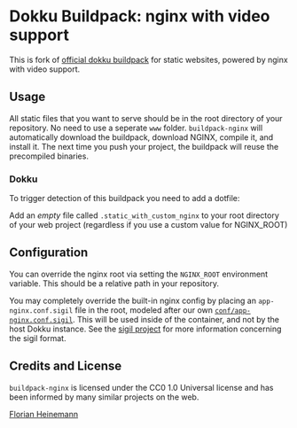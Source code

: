 # Dokku Buildpack: nginx with video support

This is fork of [official dokku buildpack](https://github.com/dokku/buildpack-nginx) for static websites, powered by nginx with video support.

## Usage

All static files that you want to serve should be in the root directory of your repository. No need to use a seperate `www` folder. `buildpack-nginx` will automatically download the buildpack, download NGINX, compile it, and install it. The next time you push your project, the buildpack will reuse the precompiled binaries.

### Dokku

To trigger detection of this buildpack you need to add a dotfile:

Add an *empty* file called `.static_with_custom_nginx` to your root directory of your web project (regardless if you use a custom value for NGINX_ROOT)

## Configuration

You can override the nginx root via setting the `NGINX_ROOT` environment variable. This should be a relative path in your repository.

You may completely override the built-in nginx config by placing an `app-nginx.conf.sigil` file in the root, modeled after our own [`conf/app-nginx.conf.sigil`](https://github.com/dokku/buildpack-nginx/blob/master/conf/app-nginx.conf.sigil). This will be used inside of the container, and not by the host Dokku instance. See the [sigil project](https://github.com/gliderlabs/sigil) for more information concerning the sigil format.

## Credits and License

`buildpack-nginx` is licensed under the CC0 1.0 Universal license and has been informed by many similar projects on the web.

[Florian Heinemann](http://twitter.com/TheSumOfAll/)
